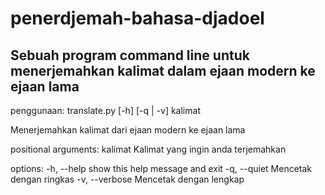 # penerdjemah-bahasa-djadoel

## Sebuah program command line untuk menerjemahkan kalimat dalam ejaan modern ke ejaan lama

penggunaan: translate.py [-h] [-q | -v] kalimat

Menerjemahkan kalimat dari ejaan modern ke ejaan lama

positional arguments:
kalimat        Kalimat yang ingin anda terjemahkan

options:
-h, --help     show this help message and exit
-q, --quiet    Mencetak dengan ringkas
-v, --verbose  Mencetak dengan lengkap
